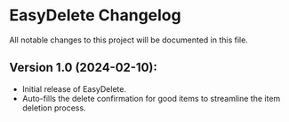 # EasyDelete Changelog
All notable changes to this project will be documented in this file.

## Version 1.0 (2024-02-10):
- Initial release of EasyDelete.
- Auto-fills the delete confirmation for good items to streamline the item deletion process.